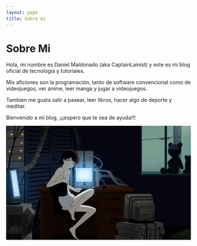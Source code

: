 ```yaml
---
layout: page
title: Sobre mi
---
```


# Sobre Mi

Hola, mi nombre es Daniel Maldonado (aka CaptainLainist) y este es mi blog oficial de tecnologia y tutoriales.

Mis aficiones son la programación, tanto de software convencional como de videojuegos, ver anime, leer manga y jugar a videojuegos.

Tambien me gusta salir a pasear, leer libros, hacer algo de deporte y meditar.

Bienvenido a mi blog, ¡¡¡espero que te sea de ayuda!!!

![¡Bienvenido a mi blog!](/assets/lain_wp.jpg)

